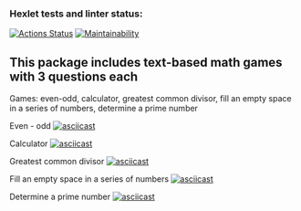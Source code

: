 ### Hexlet tests and linter status:
[![Actions Status](https://github.com/Andrey-Grechushchev/python-project-49/workflows/hexlet-check/badge.svg)](https://github.com/Andrey-Grechushchev/python-project-49/actions)
[![Maintainability](https://api.codeclimate.com/v1/badges/37d5feaf3126df608fe9/maintainability)](https://codeclimate.com/github/Andrey-Grechushchev/python-project-49/maintainability)

## This package includes text-based math games with 3 questions each

Games: even-odd, calculator, greatest common divisor, fill an empty space in a series of numbers, determine a prime number

Even - odd
[![asciicast](https://asciinema.org/a/A9mZTf5Id3d9AC3Qf31DEJZwg.svg)](https://asciinema.org/a/A9mZTf5Id3d9AC3Qf31DEJZwg)

Calculator
[![asciicast](https://asciinema.org/a/qoQv1Yy2fdte8NOZB22q01bPF.svg)](https://asciinema.org/a/qoQv1Yy2fdte8NOZB22q01bPF)

Greatest common divisor
[![asciicast](https://asciinema.org/a/PeFjl3g6esfX5NdXDDUmBmODk.svg)](https://asciinema.org/a/PeFjl3g6esfX5NdXDDUmBmODk)

Fill an empty space in a series of numbers
[![asciicast](https://asciinema.org/a/VTtWI9N64d0vDUXZh9GlnPeD0.svg)](https://asciinema.org/a/VTtWI9N64d0vDUXZh9GlnPeD0)

Determine a prime number
[![asciicast](https://asciinema.org/a/MIk93CKGqhhlckvLm1Up7TC8D.svg)](https://asciinema.org/a/MIk93CKGqhhlckvLm1Up7TC8D)

